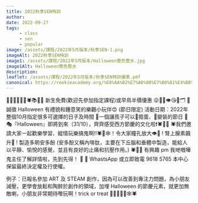 ```yaml
---
title: 2022秋季SEN特訓
author:
date: 2022-09-27
tags: 
     - class
     - sen
     - popular
image: /assets/課程/2022年5月版本/秋季SEN-1.png
imageAlt: 2022秋季SEN特訓
image1: /assets/課程/2022年5月版本/Halloween整色整水.jpg
image1Alt: Halloween整色整水
description: 
leaflet: /assets/課程/2022年5月版本/秋季SEN特訓優惠.pdf
canonical: https://rookieacademy.org/%E8%AA%B2%E7%A8%8B%E7%B0%A1%E4%BB%8B/Halloween%E6%95%B4%E8%89%B2%E6%95%B4%E6%B0%B4/
---
```


🎃🙃🧟‍♀️🎉😍🕷📚🐾🦂 新生免費(歡迎先參加指定課程)或早鳥半價優惠 😜🌸🐡👁😘🎃🗂
🍬誠徵 Halloween 有禮貌和鍾意笑的樂觀小玩伴😍  (節日限定)
活動日期：2022年整個10月指定很多可選擇的日子及時間
🎃一個讓孩子可以🥁搗蛋、🕺變裝的節日 👯🎭『Halloween』即將到來（31/10），齊齊感受西方節慶的文化啦❗🕷🧟‍♀️
🕷️我們邀請大家一起歡樂學習、縱情玩樂搞鬼啊!!🕷🦂🕸！令大家瞳孔放大👁🎉 ! 腎上腺素飆升🎃 ! 製造多啲安多酚 (安多酚又稱內啡肽，主要在下丘腦和垂體中製造，能給人以平靜、愉悅的感覺，並且有良好的止痛和抗壓作用。)
🕷🧟‍♀️ 有興趣 pm 我哋嘅嘩鬼主任了解詳情啦，先到先得！ 🎃 🤪 
WhastsApp  或立即致電 9618 5765
本中心保留最終決定權及行使權。

例子：已報名參加 ART 及 STEAM 創作，因為可以改善到專注力問題，為小朋友減壓，更學會放鬆和陶醉於創作的領域，加埋 Halloween 的節慶元素，就更加無敵喇，小朋友非常期待嚟玩啊！trick or treat 🧛🏼‍♀️🧟‍♂️🕸️🕷️